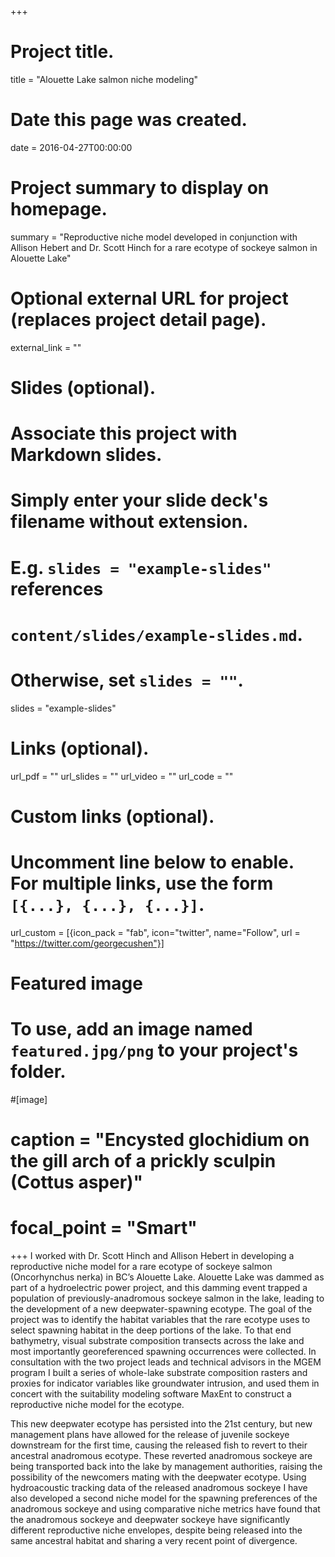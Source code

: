 +++
# Project title.
title = "Alouette Lake salmon niche modeling"

# Date this page was created.
date = 2016-04-27T00:00:00

# Project summary to display on homepage.
summary = "Reproductive niche model developed in conjunction with Allison Hebert and Dr. Scott Hinch for a rare ecotype of sockeye salmon in Alouette Lake"

# Optional external URL for project (replaces project detail page).
external_link = ""

# Slides (optional).
#   Associate this project with Markdown slides.
#   Simply enter your slide deck's filename without extension.
#   E.g. `slides = "example-slides"` references 
#   `content/slides/example-slides.md`.
#   Otherwise, set `slides = ""`.
slides = "example-slides"

# Links (optional).
url_pdf = ""
url_slides = ""
url_video = ""
url_code = ""

# Custom links (optional).
#   Uncomment line below to enable. For multiple links, use the form `[{...}, {...}, {...}]`.
url_custom = [{icon_pack = "fab", icon="twitter", name="Follow", url = "https://twitter.com/georgecushen"}]

# Featured image
# To use, add an image named `featured.jpg/png` to your project's folder. 

#[image]
#  caption = "Encysted glochidium on the gill arch of a prickly sculpin (Cottus asper)"
#  focal_point = "Smart"
  
+++
 I worked with Dr. Scott Hinch and Allison Hebert in developing a reproductive niche model for a rare ecotype
of sockeye salmon (Oncorhynchus nerka) in BC’s Alouette Lake. Alouette Lake was dammed as
part of a hydroelectric power project, and this damming event trapped a population of
previously-anadromous sockeye salmon in the lake, leading to the development of a new
deepwater-spawning ecotype. The goal of the project was to identify the habitat variables that the
rare ecotype uses to select spawning habitat in the deep portions of the lake. To that end
bathymetry, visual substrate composition transects across the lake and most importantly 
georeferenced spawning occurrences were collected. In consultation with the two project leads
and technical advisors in the MGEM program I built a series of whole-lake substrate
composition rasters and proxies for indicator variables like groundwater intrusion, and used them
in concert with the suitability modeling software MaxEnt to construct a reproductive niche
model for the ecotype.

This new deepwater ecotype has persisted into the 21st century, but new management
plans have allowed for the release of juvenile sockeye downstream for the first time, causing the
released fish to revert to their ancestral anadromous ecotype. These reverted anadromous
sockeye are being transported back into the lake by management authorities, raising the
possibility of the newcomers mating with the deepwater ecotype. Using hydroacoustic tracking
data of the released anadromous sockeye I have also developed a second niche model for the
spawning preferences of the anadromous sockeye and using comparative niche metrics have
found that the anadromous sockeye and deepwater sockeye have significantly different
reproductive niche envelopes, despite being released into the same ancestral habitat and sharing a
very recent point of divergence. 
